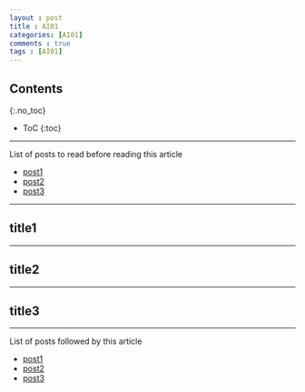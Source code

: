 ```yaml
---
layout : post
title : AI01
categories: [AI01]
comments : true
tags : [AI01]
---
```


## Contents
{:.no_toc}

* ToC
{:toc}

---

List of posts to read before reading this article
- <a href='https://userdyk-github.github.io/'>post1</a>
- <a href='https://userdyk-github.github.io/'>post2</a>
- <a href='https://userdyk-github.github.io/'>post3</a>

---

## title1

---

## title2

---

## title3

---

List of posts followed by this article
- <a href='https://userdyk-github.github.io/'>post1</a>
- <a href='https://userdyk-github.github.io/'>post2</a>
- <a href='https://userdyk-github.github.io/'>post3</a>
